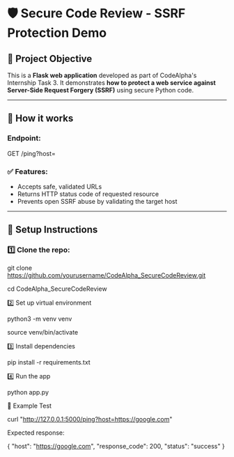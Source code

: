 # 🛡️ Secure Code Review - SSRF Protection Demo

## 🧠 Project Objective
This is a **Flask web application** developed as part of CodeAlpha's Internship Task 3. It demonstrates **how to protect a web service against Server-Side Request Forgery (SSRF)** using secure Python code.

---

## 🚀 How it works

### Endpoint:

GET /ping?host=
### ✅ Features:

- Accepts safe, validated URLs
- Returns HTTP status code of requested resource
- Prevents open SSRF abuse by validating the target host

---

## 🔧 Setup Instructions

### 1️⃣ Clone the repo:

git clone https://github.com/yourusername/CodeAlpha_SecureCodeReview.git

cd CodeAlpha_SecureCodeReview



2️⃣ Set up virtual environment

python3 -m venv venv

source venv/bin/activate



3️⃣ Install dependencies

pip install -r requirements.txt



4️⃣ Run the app

python app.py



🧪 Example Test


curl "http://127.0.0.1:5000/ping?host=https://google.com"



Expected response:


{
"host": "https://google.com",
  "response_code": 200,
  "status": "success"
  }
